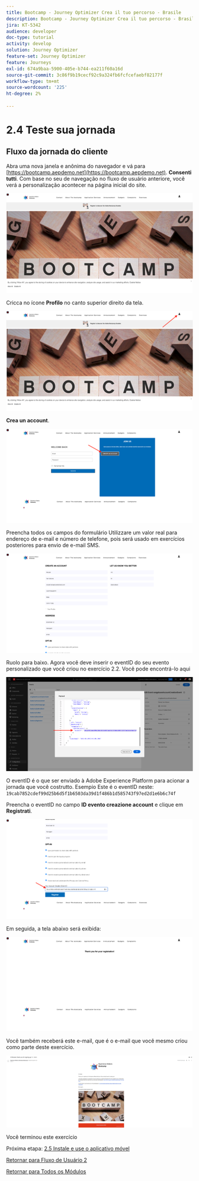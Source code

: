 ```yaml
---
title: Bootcamp - Journey Optimizer Crea il tuo percorso - Brasile
description: Bootcamp - Journey Optimizer Crea il tuo percorso - Brasile
jira: KT-5342
audience: developer
doc-type: tutorial
activity: develop
solution: Journey Optimizer
feature-set: Journey Optimizer
feature: Journeys
exl-id: 674a9baa-5900-405e-b744-ea211f60a16d
source-git-commit: 3c86f9b19cecf92c9a324fb6fcfcefaebf82177f
workflow-type: tm+mt
source-wordcount: '225'
ht-degree: 2%

---
```


# 2.4 Teste sua jornada

## Fluxo da jornada do cliente

Abra uma nova janela e anônima do navegador e vá para [https://bootcamp.aepdemo.net](https://bootcamp.aepdemo.net). **Consenti tutti**. Com base no seu de navegação no fluxo de usuário anteriore, você verá a personalização acontecer na página inicial do site.

![DSN](./images/web8a.png)

Cricca no ícone **Profilo** no canto superior direito da tela.

![Demo](./images/web8b.png)

**Crea un account**.

![Demo](./images/pv5.png)

Preencha todos os campos do formulário Utilizzare um valor real para endereço de e-mail e número de telefone, pois será usado em exercícios posteriores para envio de e-mail SMS.

![Demo](./images/pv7a.png)

Ruolo para baixo. Agora você deve inserir o eventID do seu evento personalizado que você criou no exercício 2.2. Você pode encontrá-lo aqui

![ACOP](./images/payloadeventID.png)

O eventID é o que ser enviado à Adobe Experience Platform para acionar a jornada que você costrutto. Esempio Este é o eventID neste:
`19cab7852cdef99d25b6d5f1b6503da39d1f486b1d585743f97ed2d1e6b6c74f`

Preencha o eventID no campo **ID evento creazione account** e clique em **Registrati**.

![Demo](./images/pv8a.png)

Em seguida, a tela abaixo será exibida:

![Demo](./images/pv9.png)

Você também receberá este e-mail, que é o e-mail que você mesmo criou como parte deste exercício.

![Demo](./images/pv10a.png)

Você terminou este exercício

Próxima etapa: [2.5 Instale e use o aplicativo móvel](./ex5.md)

[Retornar para Fluxo de Usuário 2](./uc2.md)

[Retornar para Todos os Módulos](../../overview.md)
